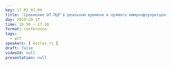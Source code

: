 ```yaml
---
key: 17_R2_01_04
title: 'Сравнение ОТ-ПЦР в реальном времени и прямого иммунофлуоресцентного теста на обнаружение хантавирусов в лёгких у крыс'
day: 2019-10-17
time: 16.50 – 17.10
format: conference
tags:
  - wtf
speakers: [ kozlov_rs ]
draft: false
videoId: null
presentation: null
---
```

